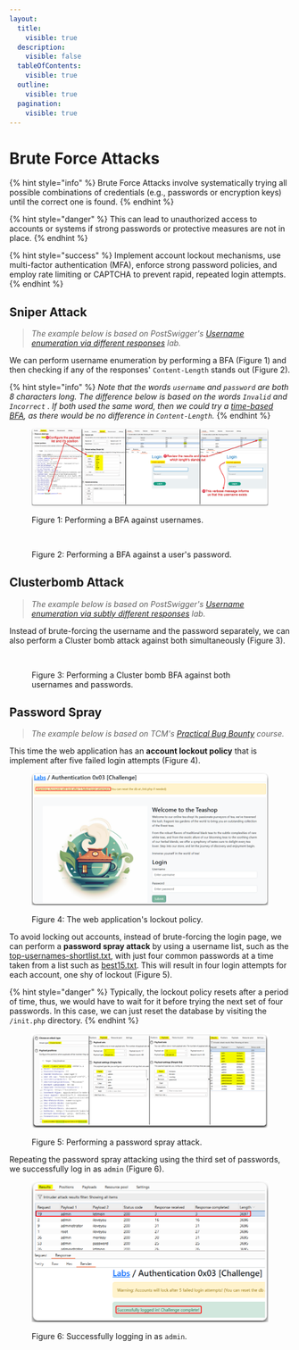 ```yaml
---
layout:
  title:
    visible: true
  description:
    visible: false
  tableOfContents:
    visible: true
  outline:
    visible: true
  pagination:
    visible: true
---
```


# Brute Force Attacks

{% hint style="info" %}
Brute Force Attacks involve systematically trying all possible combinations of credentials (e.g., passwords or encryption keys) until the correct one is found.
{% endhint %}

{% hint style="danger" %}
This can lead to unauthorized access to accounts or systems if strong passwords or protective measures are not in place.
{% endhint %}

{% hint style="success" %}
Implement account lockout mechanisms, use multi-factor authentication (MFA), enforce strong password policies, and employ rate limiting or CAPTCHA to prevent rapid, repeated login attempts.
{% endhint %}

## Sniper Attack

> _The example below is based on PostSwigger's_ [_Username enumeration via different responses_](https://portswigger.net/web-security/authentication/password-based/lab-username-enumeration-via-different-responses) _lab._

We can perform username enumeration by performing a BFA (Figure 1) and then checking if any of the responses' `Content-Length` stands out (Figure 2).

{% hint style="info" %}
_Note that the words `username` and `password` are both 8 characters long. The difference below is based on the words `Invalid` and `Incorrect` . If both used the same word, then we could try a_ [_time-based BFA_](rate-limiting.md)_, as there would be no difference in `Content-Length`._
{% endhint %}

<figure><img src="../../../.gitbook/assets/web_auth_bfa_1.png" alt=""><figcaption><p>Figure 1: Performing a BFA against usernames.</p></figcaption></figure>

<figure><img src="../../../.gitbook/assets/web_auth_bfa_2.png" alt=""><figcaption><p>Figure 2: Performing a BFA against a user's password.</p></figcaption></figure>

## Clusterbomb Attack

> _The example below is based on PostSwigger's_ [_Username enumeration via subtly different responses_](https://portswigger.net/web-security/authentication/password-based/lab-username-enumeration-via-subtly-different-responses) _lab._

Instead of brute-forcing the username and the password separately, we can also perform a Cluster bomb attack against both simultaneously (Figure 3).

<figure><img src="../../../.gitbook/assets/web_auth_bfa_3.png" alt=""><figcaption><p>Figure 3: Performing a Cluster bomb BFA against both usernames and passwords.</p></figcaption></figure>

## Password Spray

> _The example below is based on TCM's_ [_Practical Bug Bounty_](https://academy.tcm-sec.com/p/practical-bug-bounty) _course._

This time the web application has an **account lockout policy** that is implement after five failed login attempts (Figure 4).

<figure><img src="../../../.gitbook/assets/web_bfa_passSpray_1.png" alt=""><figcaption><p>Figure 4: The web application's lockout policy.</p></figcaption></figure>

To avoid locking out accounts, instead of brute-forcing the login page, we can perform a **password spray attack** by using a username list, such as the [top-usernames-shortlist.txt](https://raw.githubusercontent.com/danielmiessler/SecLists/master/Usernames/top-usernames-shortlist.txt), with just four common passwords at a time taken from a list such as [best15.txt](https://raw.githubusercontent.com/danielmiessler/SecLists/master/Passwords/Common-Credentials/best15.txt). This will result in four login attempts for each account, one shy of lockout (Figure 5).&#x20;

{% hint style="danger" %}
Typically, the lockout policy resets after a period of time, thus, we would have to wait for it before trying the next set of four passwords. In this case, we can just reset the database by visiting the `/init.php` directory.
{% endhint %}

<figure><img src="../../../.gitbook/assets/web_bfa_passSpray_2.png" alt=""><figcaption><p>Figure 5: Performing a password spray attack.</p></figcaption></figure>

Repeating the password spray attacking using the third set of passwords, we successfully log in as `admin` (Figure 6).

<figure><img src="../../../.gitbook/assets/web_bfa_passSpray_3.png" alt="" width="563"><figcaption><p>Figure 6: Successfully logging in as <code>admin</code>.</p></figcaption></figure>
